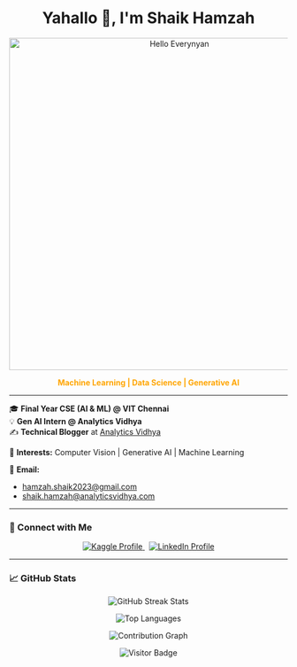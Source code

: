 <h1 align="center">Yahallo 👋, I'm Shaik Hamzah</h1>
<p align="center">
  <img src="[https://imgur.com/a/Ej9BQQ6](https://imgur.com/a/hello-everynyan-3-Ej9BQQ6)" width="600" alt="Hello Everynyan" />
</p>
<p align="center" style="color: orange;"><strong>Machine Learning | Data Science | Generative AI</strong></p>

---

🎓 **Final Year CSE (AI & ML) @ VIT Chennai**  
💡 **Gen AI Intern @ Analytics Vidhya**  
✍️ **Technical Blogger** at [Analytics Vidhya](https://www.analyticsvidhya.com/blog/author/shaik8558834/)  

📌 **Interests:** Computer Vision | Generative AI | Machine Learning  

📧 **Email:**  
- hamzah.shaik2023@gmail.com  
- shaik.hamzah@analyticsvidhya.com  

---

### 🔗 Connect with Me

<p align="center">
  <!-- Kaggle Badge -->
  <a href="https://www.kaggle.com/skhamzah" target="_blank">
    <img src="https://img.shields.io/badge/Kaggle-skhamzah-blue?style=for-the-badge&logo=kaggle" alt="Kaggle Profile" />
  </a>
  &nbsp;
  <!-- LinkedIn Badge -->
  <a href="https://www.linkedin.com/in/shaik-hamzah-ba3288112/" target="_blank">
    <img src="https://img.shields.io/badge/LinkedIn-ShaikHamzah-blue?style=for-the-badge&logo=linkedin" alt="LinkedIn Profile" />
  </a>
</p>

---

### 📈 GitHub Stats

<p align="center">
  <!-- GitHub Streak Stats -->
  <img src="https://github-readme-streak-stats.herokuapp.com/?user=Shaik-Hamzah123&theme=dark" alt="GitHub Streak Stats" />
</p>

<p align="center">
  <!-- Top Languages Card -->
  <img src="https://github-readme-stats.vercel.app/api/top-langs/?username=Shaik-Hamzah123&layout=compact&theme=dark" alt="Top Languages" />
</p>

<p align="center">
  <!-- Contribution Graph -->
  <img src="https://github-readme-activity-graph.vercel.app/graph?username=Shaik-Hamzah123&theme=dark" alt="Contribution Graph" />
</p>

<p align="center">
  <!-- Visitor Badge -->
  <img src="https://visitor-badge.laobi.icu/badge?page_id=Shaik-Hamzah123" alt="Visitor Badge" />
</p>
